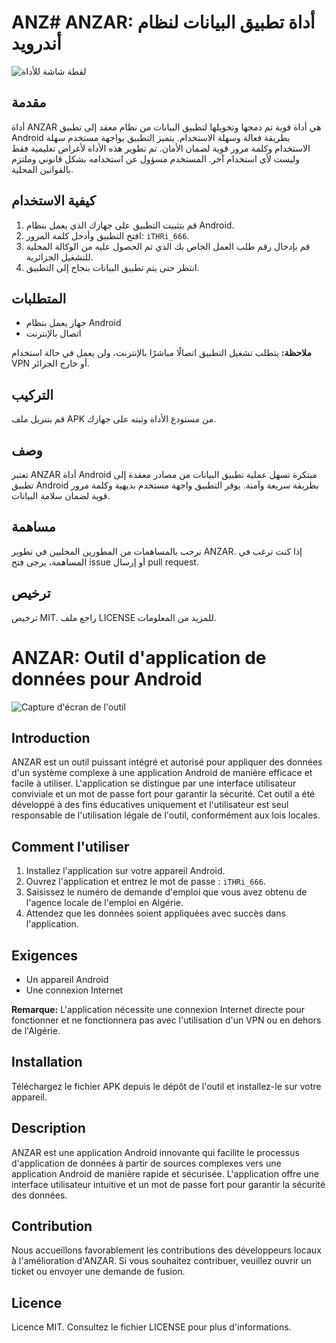 # ANZ# ANZAR: أداة تطبيق البيانات لنظام أندرويد

![لقطة شاشة للأداة](Screenshot.png)

## مقدمة
أداة ANZAR هي أداة قوية تم دمجها وتخويلها لتطبيق البيانات من نظام معقد إلى تطبيق Android بطريقة فعالة وسهلة الاستخدام. يتميز التطبيق بواجهة مستخدم سهلة الاستخدام وكلمة مرور قوية لضمان الأمان. تم تطوير هذه الأداة لأغراض تعليمية فقط وليست لأي استخدام آخر. المستخدم مسؤول عن استخدامه بشكل قانوني وملتزم بالقوانين المحلية.

## كيفية الاستخدام
1. قم بتثبيت التطبيق على جهازك الذي يعمل بنظام Android.
2. افتح التطبيق وأدخل كلمة المرور: `iTHRi_666`.
3. قم بإدخال رقم طلب العمل الخاص بك الذي تم الحصول عليه من الوكالة المحلية للتشغيل الجزائرية.
4. انتظر حتى يتم تطبيق البيانات بنجاح إلى التطبيق.

## المتطلبات
- جهاز يعمل بنظام Android
- اتصال بالإنترنت

**ملاحظة:** يتطلب تشغيل التطبيق اتصالًا مباشرًا بالإنترنت، ولن يعمل في حالة استخدام VPN أو خارج الجزائر.

## التركيب
قم بتنزيل ملف APK من مستودع الأداة وثبته على جهازك.

## وصف
تعتبر ANZAR أداة Android مبتكرة تسهل عملية تطبيق البيانات من مصادر معقدة إلى تطبيق Android بطريقة سريعة وآمنة. يوفر التطبيق واجهة مستخدم بديهية وكلمة مرور قوية لضمان سلامة البيانات.

## مساهمة
نرحب بالمساهمات من المطورين المحليين في تطوير ANZAR. إذا كنت ترغب في المساهمة، يرجى فتح issue أو إرسال pull request.

## ترخيص
ترخيص MIT. راجع ملف LICENSE للمزيد من المعلومات.

# ANZAR: Outil d'application de données pour Android

![Capture d'écran de l'outil](Screenshot.png)

## Introduction
ANZAR est un outil puissant intégré et autorisé pour appliquer des données d'un système complexe à une application Android de manière efficace et facile à utiliser. L'application se distingue par une interface utilisateur conviviale et un mot de passe fort pour garantir la sécurité. Cet outil a été développé à des fins éducatives uniquement et l'utilisateur est seul responsable de l'utilisation légale de l'outil, conformément aux lois locales.

## Comment l'utiliser
1. Installez l'application sur votre appareil Android.
2. Ouvrez l'application et entrez le mot de passe : `iTHRi_666`.
3. Saisissez le numéro de demande d'emploi que vous avez obtenu de l'agence locale de l'emploi en Algérie.
4. Attendez que les données soient appliquées avec succès dans l'application.

## Exigences
- Un appareil Android
- Une connexion Internet

**Remarque:** L'application nécessite une connexion Internet directe pour fonctionner et ne fonctionnera pas avec l'utilisation d'un VPN ou en dehors de l'Algérie.

## Installation
Téléchargez le fichier APK depuis le dépôt de l'outil et installez-le sur votre appareil.

## Description
ANZAR est une application Android innovante qui facilite le processus d'application de données à partir de sources complexes vers une application Android de manière rapide et sécurisée. L'application offre une interface utilisateur intuitive et un mot de passe fort pour garantir la sécurité des données.

## Contribution
Nous accueillons favorablement les contributions des développeurs locaux à l'amélioration d'ANZAR. Si vous souhaitez contribuer, veuillez ouvrir un ticket ou envoyer une demande de fusion.

## Licence
Licence MIT. Consultez le fichier LICENSE pour plus d'informations.
